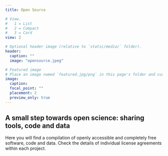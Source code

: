 ```yaml
---
title: Open Source

# View.
#   1 = List
#   2 = Compact
#   3 = Card
view: 2

# Optional header image (relative to `static/media/` folder).
header:
  caption: ""
  image: "opensource.jpeg"

# Featured image
# Place an image named `featured.jpg/png` in this page's folder and customize its options here.
image:
  caption: 
  focal_point: ""
  placement: 2
  preview_only: true
---
```


## A small step towards open science: sharing tools, code and data

Here you will find a compilation of openly accessible and completely free software, code and data. Check the details of individual license agreements within each project.

